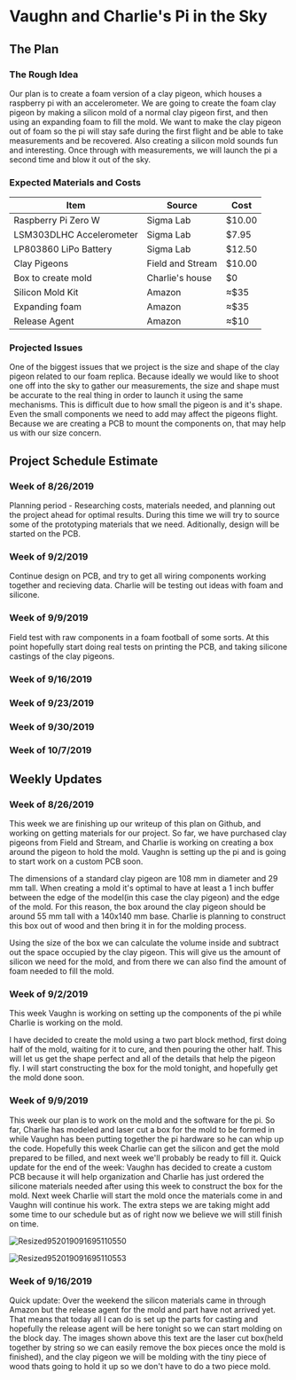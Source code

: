 # Vaughn and Charlie's Pi in the Sky

## The Plan

### The Rough Idea
Our plan is to create a foam version of a clay pigeon, which houses a raspberry pi with an accelerometer. We are going to create the foam clay pigeon by making a silicon mold of a normal clay pigeon first, and then using an expanding foam to fill the mold. We want to make the clay pigeon out of foam so the pi will stay safe during the first flight and be able to take measurements and be recovered. Also creating a silicon mold sounds fun and interesting. Once through with measurements, we will launch the pi a second time and blow it out of the sky. 

### Expected Materials and Costs

| Item  | Source | Cost |
| ------------- | ------------- | ------------- |
| Raspberry Pi Zero W  | Sigma Lab  | $10.00  |
| LSM303DLHC Accelerometer  | Sigma Lab  | $7.95  |
| LP803860 LiPo Battery | Sigma Lab | $12.50 |
| Clay Pigeons | Field and Stream | $10.00 |
| Box to create mold | Charlie's house | $0 |
| Silicon Mold Kit | Amazon | ≈$35 |
| Expanding foam | Amazon | ≈$35 |
| Release Agent | Amazon | ≈$10 |

### Projected Issues
One of the biggest issues that we project is the size and shape of the clay pigeon related to our foam replica. Because ideally we would like to shoot one off into the sky to gather our measurements, the size and shape must be accurate to the real thing in order to launch it using the same mechanisms. This is difficult due to how small the pigeon is and it's shape. Even the small components we need to add may affect the pigeons flight. Because we are creating a PCB to mount the components on, that may help us with our size concern. 

## Project Schedule Estimate

### Week of 8/26/2019
Planning period - Researching costs, materials needed, and planning out the project ahead for optimal results. During this time we will try to source some of the prototyping materials that we need. Aditionally, design will be started on the PCB.
### Week of 9/2/2019
Continue design on PCB, and try to get all wiring components working together and recieving data. Charlie will be testing out ideas with foam and silicone.
### Week of 9/9/2019
Field test with raw components in a foam football of some sorts. At this point hopefully start doing real tests on printing the PCB, and taking silicone castings of the clay pigeons.
### Week of 9/16/2019
### Week of 9/23/2019
### Week of 9/30/2019
### Week of 10/7/2019

## Weekly Updates

### Week of 8/26/2019
This week we are finishing up our writeup of this plan on Github, and working on getting materials for our project. So far, we have purchased clay pigeons from Field and Stream, and Charlie is working on creating a box around the pigeon to hold the mold. Vaughn is setting up the pi and is going to start work on a custom PCB soon.

The dimensions of a standard clay pigeon are 108 mm in diameter and 29 mm tall. When creating a mold it's optimal to have at least a 1 inch buffer between the edge of the model(in this case the clay pigeon) and the edge of the mold. For this reason, the box around the clay pigeon should be around 55 mm tall with a 140x140 mm base. Charlie is planning to construct this box out of wood and then bring it in for the molding process. 

Using the size of the box we can calculate the volume inside and subtract out the space occupied by the clay pigeon. This will give us the amount of silicon we need for the mold, and from there we can also find the amount of foam needed to fill the mold.

### Week of 9/2/2019
This week Vaughn is working on setting up the components of the pi while Charlie is working on the mold. 

I have decided to create the mold using a two part block method, first doing half of the mold, waiting for it to cure, and then pouring the other half. This will let us get the shape perfect and all of the details that help the pigeon fly. I will start constructing the box for the mold tonight, and hopefully get the mold done soon. 

### Week of 9/9/2019
This week our plan is to work on the mold and the software for the pi. So far, Charlie has modeled and laser cut a box for the mold to be formed in while Vaughn has been putting together the pi hardware so he can whip up the code. Hopefully this week Charlie can get the silicon and get the mold prepared to be filled, and next week we'll probably be ready to fill it. Quick update for the end of the week: Vaughn has decided to create a custom PCB because it will help organization and Charlie has just ordered the silicone materials needed after using this week to construct the box for the mold. Next week Charlie will start the mold once the materials come in and Vaughn will continue his work. The extra steps we are taking might add some time to our schedule but as of right now we believe we will still finish on time.

![Resized952019091695110550](https://user-images.githubusercontent.com/47390860/64971380-9c813f00-d875-11e9-9916-dc486f722c41.jpg)

![Resized952019091695110553](https://user-images.githubusercontent.com/47390860/64971374-9ab77b80-d875-11e9-9aec-5a67aa2cc14f.jpg)

### Week of 9/16/2019
Quick update: Over the weekend the silicon materials came in through Amazon but the release agent for the mold and part have not arrived yet. That means that today all I can do is set up the parts for casting and hopefully the release agent will be here tonight so we can start molding on the block day. The images shown above this text are the laser cut box(held together by string so we can easily remove the box pieces once the mold is finished), and the clay pigeon we will be molding with the tiny piece of wood thats going to hold it up so we don't have to do a two piece mold.
